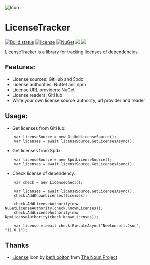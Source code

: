 ![Icon](https://i.imgur.com/ds930kG.png?1)
# LicenseTracker
[![Build status](https://ci.appveyor.com/api/projects/status/u8uftiej6f58axnc?svg=true)](https://ci.appveyor.com/project/lvermeulen/licensetracker)
 [![license](https://img.shields.io/github/license/lvermeulen/LicenseTracker.svg?maxAge=2592000)](https://github.com/lvermeulen/LicenseTracker/blob/master/LICENSE) [![NuGet](https://img.shields.io/nuget/v/LicenseTracker.svg?maxAge=86400)](https://www.nuget.org/packages/Licenses.Core/) ![](https://img.shields.io/badge/.net-4.5-yellowgreen.svg) ![](https://img.shields.io/badge/netstandard-1.4-yellowgreen.svg)

LicenseTracker is a library for tracking licenses of dependencies.

## Features:
* License sources: GitHub and Spdx
* License authorities: NuGet and npm
* License URL providers: NuGet
* License readers: GitHub
* Write your own license source, authority, url provider and reader

## Usage:

* Get licenses from GitHub:
~~~~
	var licenseSource = new GitHubLicenseSource();
	var licenses = await licenseSource.GetLicensesAsync();
~~~~

* Get licenses from Spdx:
~~~~
	var licenseSource = new SpdxLicenseSource();
	var licenses = await licenseSource.GetLicensesAsync();
~~~~

* Check license of dependency:
~~~~
	var check = new LicenseCheck();

	var licenses = await licenseSource.GetLicensesAsync();
	check.AddKnownLicenses(licenses);

	check.AddLicenseAuthority(new NuGetLicenseAuthority(check.KnownLicenses));
	check.AddLicenseAuthority(new NpmLicenseAuthority(check.KnownLicenses));

	var license = await check.ExecuteAsync("Newtonsoft.Json", "11.0.1");
~~~~

## Thanks
* [License](https://thenounproject.com/term/license/1546827/) icon by [beth bolton](https://thenounproject.com/bethbolton/) from [The Noun Project](https://thenounproject.com)
